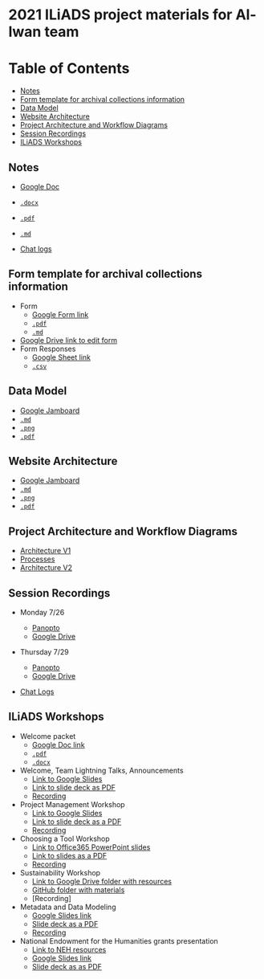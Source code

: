 # 2021 ILiADS project materials for Al-Iwan team

# Table of Contents
- [Notes](#notes)
- [Form template for archival collections information](form-template-for-archival-collections-information)
- [Data Model](#data-model)
- [Website Architecture](#website-architecture)
- [Project Architecture and Workflow Diagrams](#project-architecture-and-workflow-diagrams)
- [Session Recordings](#session-recordings)
- [ILiADS Workshops](#iliads-workshops)

## Notes
- [Google Doc](https://docs.google.com/document/d/1C536tjOD3YYShozO6ZbcWVcJ8_uTzeem5cp_muojCEc/edit?usp=sharing)
- [`.docx`](https://github.com/kwaldenphd/iliads-al-iwan/blob/main/notes/ILiADS_Al-Iwan.docx)
- [`.pdf`](https://github.com/kwaldenphd/iliads-al-iwan/blob/main/notes/ILiADS_Al-Iwan.pdf)
- [`.md`](https://github.com/kwaldenphd/iliads-al-iwan/blob/main/notes/notes.md)

- [Chat logs](https://github.com/kwaldenphd/iliads-al-iwan/tree/main/chat-logs)

## Form template for archival collections information
- Form
  * [Google Form link](https://docs.google.com/forms/d/e/1FAIpQLSfatQEaoWoi3EcRX2LUS78COgQuAXugAYnnqBnbWNc1Ls4cRQ/viewform?usp=sf_link)
  * [`.pdf`](https://github.com/kwaldenphd/iliads-al-iwan/blob/main/files/Google_Form_Template.pdf)
  * [`.md`](https://github.com/kwaldenphd/iliads-al-iwan/blob/main/form.md)
- [Google Drive link to edit form](https://docs.google.com/forms/d/1gqAwq6bGtUB24MJScYp7431pHlys4MVzXseyubdsHdY/edit?usp=sharing)
- Form Responses
  * [Google Sheet link](https://docs.google.com/spreadsheets/d/1iy78AEmq1iucsOKY2j824bPCeNVkkk41v5eTAb10o_c/edit?usp=sharing)
  * [`.csv`](https://github.com/kwaldenphd/iliads-al-iwan/blob/main/files/Google_Form_Responses.csv)

## Data Model
- [Google Jamboard](https://jamboard.google.com/d/1SfqpsdugMynnOyjzt8UoRPbruhDmJ3SiOOfcm7Slipc/edit?usp=sharing)
- [`.md`](https://github.com/kwaldenphd/iliads-al-iwan/blob/main/data-model.md)
- [`.png`](https://github.com/kwaldenphd/iliads-al-iwan/blob/main/files/Data_Model.png)
- [`.pdf`](https://github.com/kwaldenphd/iliads-al-iwan/blob/main/files/Google_Jamboards.pdf)

## Website Architecture
- [Google Jamboard](https://jamboard.google.com/d/1SfqpsdugMynnOyjzt8UoRPbruhDmJ3SiOOfcm7Slipc/edit?usp=sharing)
- [`.md`](https://github.com/kwaldenphd/iliads-al-iwan/blob/main/website-architecture.md)
- [`.png`](https://github.com/kwaldenphd/iliads-al-iwan/blob/main/files/Website_Architecture.png)
- [`.pdf`](https://github.com/kwaldenphd/iliads-al-iwan/blob/main/files/Google_Jamboards.pdf)

## Project Architecture and Workflow Diagrams
- [Architecture V1](https://github.com/kwaldenphd/iliads-al-iwan/blob/main/diagrams/Al-Iwan_Architecture_V1.jpg)
- [Processes](https://github.com/kwaldenphd/iliads-al-iwan/blob/main/diagrams/Al-Iwan_Architecture_V2.jpg)
- [Architecture V2](https://github.com/kwaldenphd/iliads-al-iwan/blob/main/diagrams/Al-Iwan_Architecture_V3.jpg)
  
## Session Recordings
- Monday 7/26
  * [Panopto](https://notredame.hosted.panopto.com/Panopto/Pages/Viewer.aspx?id=a8ec9e67-3c36-4e47-b959-ad7101467b1a)
  * [Google Drive](https://drive.google.com/file/d/1uDrKZqfhcW1hmyilrta0BgPXG6unV2-U/view?usp=sharing)
- Thursday 7/29
  * [Panopto](https://notredame.hosted.panopto.com/Panopto/Pages/Viewer.aspx?id=2fb322e0-e37f-4193-8994-ad74012b4ae3)
  * [Google Drive](https://drive.google.com/file/d/1z5vbfZmOciGYphTISPFWljmhD5i79GA3/view?usp=sharing)

- [Chat Logs](https://github.com/kwaldenphd/iliads-al-iwan/tree/main/chat-logs)

## ILiADS Workshops
- Welcome packet
  * [Google Doc link](https://docs.google.com/document/d/1QMUsXtpXP_bp6OUyQp-87VzHG6AE9nzDe93MZ8XRz8Q/edit?usp=sharing)
  * [`.pdf`](https://github.com/kwaldenphd/iliads-al-iwan/blob/main/welcome-packet/ILiADS%202021%20Welcome%20Packet.pdf)
  * [`.docx`](https://github.com/kwaldenphd/iliads-al-iwan/blob/main/welcome-packet/ILiADS%202021%20Welcome%20Packet.docx)
- Welcome, Team Lightning Talks, Announcements
  * [Link to Google Slides](https://docs.google.com/presentation/d/1aCPL_Qn7XxC3aXsAIc5Gm-kBky72DnzKcFogWreSkuk/edit?usp=sharing)
  * [Link to slide deck as PDF](https://github.com/kwaldenphd/iliads-al-iwan/blob/main/opening-session/ILiADS%202021%20Lightning%20Presentations.pdf)
  * [Recording](https://drive.google.com/file/d/1M8RQrA52uCw5kszeylEAK-VqrdcmoRtE/view?usp=sharing)
- Project Management Workshop
  * [Link to Google Slides](https://docs.google.com/presentation/d/1nwDHML0JLpcNo3KnsJk2661Ji5Nmwi1CvwBMiKsC6ek/edit#slide=id.p)
  * [Link to slide deck as a PDF](https://github.com/kwaldenphd/iliads-al-iwan/blob/main/project-management-workshop/ILiADS%20Project%20Managment%20Slides.pdf)
  * [Recording](https://drive.google.com/file/d/1AxV9Y7NO6fm1aTM4O46pLJkx8hNi0dbK/view?usp=sharing)
- Choosing a Tool Workshop
  * [Link to Office365 PowerPoint slides](https://gettysburg-my.sharepoint.com/:p:/g/personal/rmiessle_gettysburg_edu/EVz2AviQVAtMp97e0O4IQOoBCMLXEaoFf8KVbNjlQPPuZA?e=QfD2zi)
  * [Link to slides as a PDF](https://github.com/kwaldenphd/iliads-al-iwan/blob/main/choosing-tool-workshop/Choosing%20Digital%20Tools%20-%20ILiADS%202021.pdf)
  * [Recording](https://drive.google.com/file/d/1X4lh7rRSXqs2bkGTYtoEHkXwqjT7-6rC/view?usp=sharing)
- Sustainability Workshop
  * [Link to Google Drive folder with resources](https://drive.google.com/drive/folders/1olMEc6O3suNJsWDwSfQ0GHZDYADjt6pU?usp=sharing)
  * [GitHub folder with materials](https://github.com/kwaldenphd/iliads-al-iwan/tree/main/sustainability-workshop)
  * [Recording]
- Metadata and Data Modeling
  * [Google Slides link](https://docs.google.com/presentation/d/1AOhP5hGHMt5Dut4Isix-J3Nm5s1Nay24vgymPPZpq4k/edit?usp=sharing)
  * [Slide deck as a PDF](https://github.com/kwaldenphd/iliads-al-iwan/blob/main/metadata-workshop/ILiADS%202021%20-%20Data%20Modeling%20%2B%20Metadata.pdf)
  * [Recording](https://drive.google.com/file/d/1F1qq17J-WjDgAWpUTXoyKqIBtFhEXskP/view?usp=sharing)
- National Endowment for the Humanities grants presentation
  * [Link to NEH resources](https://www.neh.gov/divisions/odh/resources-for-applicants-to-the-NEH-office-of-digital-humanities)
  * [Google Slides link](https://drive.google.com/file/d/1FiyOVe9M0Ui70oXGfSqFAoS3cgZ1ywPy/view?usp=sharing)
  * [Slide deck as as PDF](https://github.com/kwaldenphd/iliads-al-iwan/blob/main/grants-workshop/ILIADS-ODH-presentation.2021-7-28.haa.pdf)
